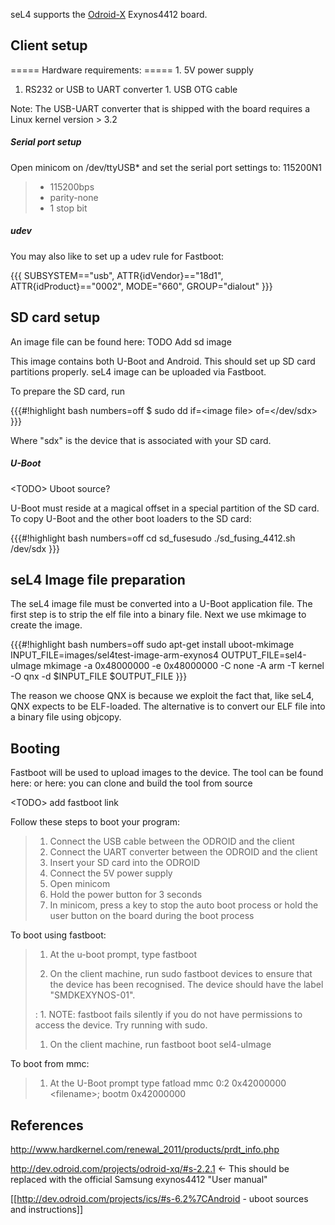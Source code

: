 seL4 supports the
[Odroid-X](http://www.hardkernel.com/main/products/prdt_info.php?g_code=G135235611947)
Exynos4412 board.

## Client setup
 ===== Hardware requirements: ===== 1. 5V power supply
1. RS232 or USB to UART converter 1. USB OTG cable

Note: The USB-UART converter that is shipped with the board requires a
Linux kernel version &gt; 3.2

##### Serial port setup
 Open minicom on /dev/ttyUSB\* and set the
serial port settings to: 115200N1

> -   115200bps
> -   parity-none
> -   1 stop bit

##### udev
 You may also like to set up a udev rule for Fastboot:

{{{ SUBSYSTEM=="usb", ATTR{idVendor}=="18d1", ATTR{idProduct}=="0002",
MODE="660", GROUP="dialout" }}}

## SD card setup
 An image file can be found here: TODO Add sd image

This image contains both U-Boot and Android. This should set up SD card
partitions properly. seL4 image can be uploaded via Fastboot.

To prepare the SD card, run

{{{\#!highlight bash numbers=off \$ sudo dd if=&lt;image file&gt;
of=&lt;/dev/sdx&gt; }}}

Where "sdx" is the device that is associated with your SD card.

##### U-Boot
 &lt;TODO&gt; Uboot source?

U-Boot must reside at a magical offset in a special partition of the SD
card. To copy U-Boot and the other boot loaders to the SD card:

{{{\#!highlight bash numbers=off cd sd\_fusesudo ./sd\_fusing\_4412.sh
/dev/sdx }}}

## seL4 Image file preparation
 The seL4 image file must be converted
into a U-Boot application file. The first step is to strip the elf file
into a binary file. Next we use mkimage to create the image.

{{{\#!highlight bash numbers=off sudo apt-get install uboot-mkimage
INPUT\_FILE=images/sel4test-image-arm-exynos4 OUTPUT\_FILE=sel4-uImage
mkimage -a 0x48000000 -e 0x48000000 -C none -A arm -T kernel -O qnx -d
\$INPUT\_FILE \$OUTPUT\_FILE }}}

The reason we choose QNX is because we exploit the fact that, like seL4,
QNX expects to be ELF-loaded. The alternative is to convert our ELF file
into a binary file using objcopy.

## Booting
 Fastboot will be used to upload images to the device. The
tool can be found here: or here: you can clone and build the tool from
source

&lt;TODO&gt; add fastboot link

Follow these steps to boot your program:

> 1.  Connect the USB cable between the ODROID and the client
> 2.  Connect the UART converter between the ODROID and the client
> 3.  Insert your SD card into the ODROID
> 4.  Connect the 5V power supply
> 5.  Open minicom
> 6.  Hold the power button for 3 seconds
> 7.  In minicom, press a key to stop the auto boot process or hold the
>     user button on the board during the boot process

To boot using fastboot:

> 1.  At the u-boot prompt, type fastboot
>
> 1. On the client machine, run sudo fastboot devices to ensure that the device has been recognised. The device should have the label "SMDKEXYNOS-01".
>
> :   1.  NOTE: fastboot fails silently if you do not have permissions
>         to access the device. Try running with sudo.
>
> 1.  On the client machine, run fastboot boot sel4-uImage

To boot from mmc:

> 1.  At the U-Boot prompt type
>     fatload mmc 0:2 0x42000000 &lt;filename&gt;; bootm 0x42000000

## References

<http://www.hardkernel.com/renewal_2011/products/prdt_info.php>

<http://dev.odroid.com/projects/odroid-xq/#s-2.2.1> &lt;- This should be
replaced with the official Samsung exynos4412 "User manual"

\[\[<http://dev.odroid.com/projects/ics/#s-6.2%7CAndroid> - uboot
sources and instructions\]\]
